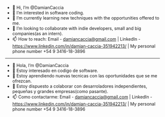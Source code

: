 - 👋 Hi, I’m @DamianCaccia
- 👀 I’m interested in software coding.
- 🌱 I’m currently learning new techniques with the opportunities offered to me.
- 💞️ I’m looking to collaborate with indie developers, small and big companies(as an intern).
- 📫 How to reach: Email - damiancaccia@gmail.com | LinkedIn - https://www.linkedin.com/in/damian-caccia-351942213/ | My personal phone number +54 9 3416-18-3896
---------------------------------------------------------------------------------------------------------------------------------------------------------------------------------------
- 👋 Hola, I’m @DamianCaccia
- 👀 Estoy interesado en codigo de software.
- 🌱 Estoy aprendiendo nuevas tecnicas con las oportunidades que se me ofrezcan.
- 💞️ Estoy dispuesto a colaborar con desarroladores independientes, pequeñas y grandes empresas(como pasante).
- 📫 Como contactarme: Email - damiancaccia@gmail.com | LinkedIn - https://www.linkedin.com/in/damian-caccia-351942213/ | My personal phone number +54 9 3416-18-3896

<!---
DamianCaccia/DamianCaccia is a ✨ special ✨ repository because its `README.md` (this file) appears on your GitHub profile.
You can click the Preview link to take a look at your changes.
--->
